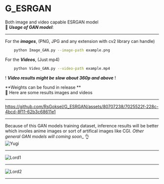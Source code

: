 # G_ESRGAN

Both image and video capable ESRGAN model 
<br>
🚀 _**Usage of GAN model**_:
___________________________________


For the _**images**_, (PNG, JPG and any extension with cv2 library can handle)    
```bash
    python Image_GAN.py --image-path example.png
```


For the _**Videos**_, (Just mp4)
```bash
    python Video_GAN.py --video-path example.mp4
```


! __*Video results might be slow about 360p and above*__ !

**Weights can be found in release **
<br>
🚀 Here are some results images and videos 
_______________________________________________________________

https://github.com/RsGoksel/G_ESRGAN/assets/80707238/7025522f-228c-4bcd-8f11-62b3c68611e1
___________________________________________________________________________

Because of this GAN models training dataset, inference results will be better which involes anime images or sort of artifical images like CGI. 
_Other general GAN models will coming soon__ 👌 
<br>
![Yugi](https://github.com/RsGoksel/G_ESRGAN/assets/80707238/b3c9bbb3-580d-4a80-93fb-581d8bd3b1b3)
_______________________________________________________________
![Lord1](https://github.com/RsGoksel/G_ESRGAN/assets/80707238/da50f7a6-ac00-4759-9b63-c2c3be29bd50)
_____________________________________________
![Lord2](https://github.com/RsGoksel/G_ESRGAN/assets/80707238/8be3898e-4f27-4ce9-bc59-dcd72daae690)
________________________________


